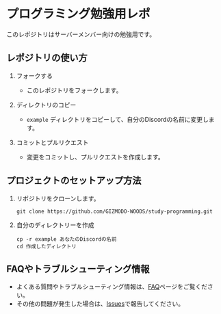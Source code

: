 # プログラミング勉強用レポ
このレポジトリはサーバーメンバー向けの勉強用です。

## レポジトリの使い方

1. フォークする
    - このレポジトリをフォークします。

2. ディレクトリのコピー
    - `example` ディレクトリをコピーして、自分のDiscordの名前に変更します。

3. コミットとプルリクエスト
    - 変更をコミットし、プルリクエストを作成します。

## プロジェクトのセットアップ方法

1. リポジトリをクローンします。
    ```
    git clone https://github.com/GIZMODO-WOODS/study-programming.git
    ```

2. 自分のディレクトリーを作成
    ```
    cp -r example あなたのDiscordの名前
    cd 作成したディレクトリ
    ```


## FAQやトラブルシューティング情報

- よくある質問やトラブルシューティング情報は、[FAQ](docs/faq.md)ページをご覧ください。
- その他の問題が発生した場合は、[Issues](https://github.com/GIZMODO-WOODS/study-programming/issues)で報告してください。
